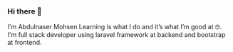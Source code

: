 ### Hi there 👋
I'm Abdulnaser Mohsen
Learning is what I do and it’s what I’m good at 🤓.
I'm full stack developer using laravel framework at backend and bootstrap at frontend.

<!--
**AbdulnaserMohsen/AbdulnaserMohsen** is a ✨ _special_ ✨ repository because its `README.md` (this file) appears on your GitHub profile.

Here are some ideas to get you started:

- 🔭 I’m currently working on ...
- 🌱 I’m currently learning ...
- 👯 I’m looking to collaborate on ... web development
- 🤔 I’m looking for help with ... Augmeted Reality
- 💬 Ask me about ... web development
- 📫 How to reach me: ...linkedIn(https://www.linkedin.com/in/abdulnaser-mohsen-7233a5103/)
- 😄 Pronouns: ...He/Him
- ⚡ Fun fact: ...
-->
